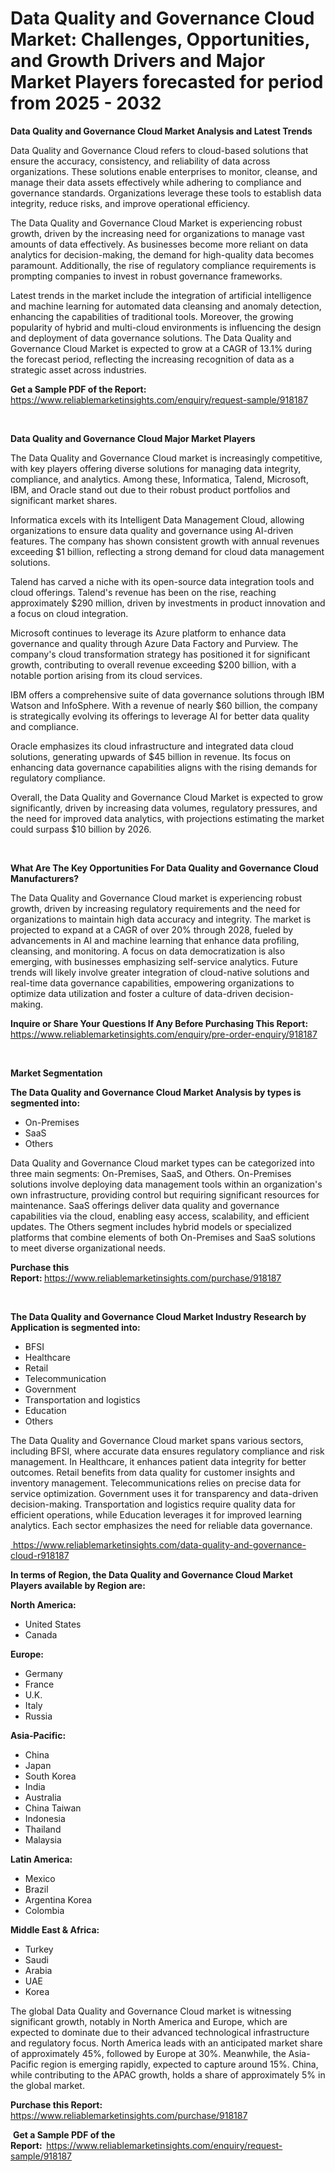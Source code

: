 <p><h1>Data Quality and Governance Cloud Market: Challenges, Opportunities, and Growth Drivers and Major Market Players forecasted for period from 2025 - 2032</h1></p><p><strong>Data Quality and Governance Cloud Market Analysis and Latest Trends</strong></p>
<p><p>Data Quality and Governance Cloud refers to cloud-based solutions that ensure the accuracy, consistency, and reliability of data across organizations. These solutions enable enterprises to monitor, cleanse, and manage their data assets effectively while adhering to compliance and governance standards. Organizations leverage these tools to establish data integrity, reduce risks, and improve operational efficiency.</p><p>The Data Quality and Governance Cloud Market is experiencing robust growth, driven by the increasing need for organizations to manage vast amounts of data effectively. As businesses become more reliant on data analytics for decision-making, the demand for high-quality data becomes paramount. Additionally, the rise of regulatory compliance requirements is prompting companies to invest in robust governance frameworks.</p><p>Latest trends in the market include the integration of artificial intelligence and machine learning for automated data cleansing and anomaly detection, enhancing the capabilities of traditional tools. Moreover, the growing popularity of hybrid and multi-cloud environments is influencing the design and deployment of data governance solutions. The Data Quality and Governance Cloud Market is expected to grow at a CAGR of 13.1% during the forecast period, reflecting the increasing recognition of data as a strategic asset across industries.</p></p>
<p><strong>Get a Sample PDF of the Report:&nbsp;</strong> <a href="https://www.reliablemarketinsights.com/enquiry/request-sample/918187?utm_campaign=2177&utm_medium=2&utm_source=Github&utm_content=ia&utm_term=18042025&utm_id=data-quality-and-governance-cloud">https://www.reliablemarketinsights.com/enquiry/request-sample/918187</a></p>
<p>&nbsp;</p>
<p><strong>Data Quality and Governance Cloud Major Market Players</strong></p>
<p><p>The Data Quality and Governance Cloud market is increasingly competitive, with key players offering diverse solutions for managing data integrity, compliance, and analytics. Among these, Informatica, Talend, Microsoft, IBM, and Oracle stand out due to their robust product portfolios and significant market shares.</p><p>Informatica excels with its Intelligent Data Management Cloud, allowing organizations to ensure data quality and governance using AI-driven features. The company has shown consistent growth with annual revenues exceeding $1 billion, reflecting a strong demand for cloud data management solutions.</p><p>Talend has carved a niche with its open-source data integration tools and cloud offerings. Talend's revenue has been on the rise, reaching approximately $290 million, driven by investments in product innovation and a focus on cloud integration.</p><p>Microsoft continues to leverage its Azure platform to enhance data governance and quality through Azure Data Factory and Purview. The company's cloud transformation strategy has positioned it for significant growth, contributing to overall revenue exceeding $200 billion, with a notable portion arising from its cloud services.</p><p>IBM offers a comprehensive suite of data governance solutions through IBM Watson and InfoSphere. With a revenue of nearly $60 billion, the company is strategically evolving its offerings to leverage AI for better data quality and compliance.</p><p>Oracle emphasizes its cloud infrastructure and integrated data cloud solutions, generating upwards of $45 billion in revenue. Its focus on enhancing data governance capabilities aligns with the rising demands for regulatory compliance.</p><p>Overall, the Data Quality and Governance Cloud Market is expected to grow significantly, driven by increasing data volumes, regulatory pressures, and the need for improved data analytics, with projections estimating the market could surpass $10 billion by 2026.</p></p>
<p>&nbsp;</p>
<p><strong>What Are The Key Opportunities For Data Quality and Governance Cloud Manufacturers?</strong></p>
<p><p>The Data Quality and Governance Cloud market is experiencing robust growth, driven by increasing regulatory requirements and the need for organizations to maintain high data accuracy and integrity. The market is projected to expand at a CAGR of over 20% through 2028, fueled by advancements in AI and machine learning that enhance data profiling, cleansing, and monitoring. A focus on data democratization is also emerging, with businesses emphasizing self-service analytics. Future trends will likely involve greater integration of cloud-native solutions and real-time data governance capabilities, empowering organizations to optimize data utilization and foster a culture of data-driven decision-making.</p></p>
<p><strong>Inquire or Share Your Questions If Any Before Purchasing This Report:</strong> <a href="https://www.reliablemarketinsights.com/enquiry/pre-order-enquiry/918187?utm_campaign=2177&utm_medium=2&utm_source=Github&utm_content=ia&utm_term=18042025&utm_id=data-quality-and-governance-cloud">https://www.reliablemarketinsights.com/enquiry/pre-order-enquiry/918187</a></p>
<p>&nbsp;</p>
<p><strong>Market Segmentation</strong></p>
<p><strong>The Data Quality and Governance Cloud Market Analysis by types is segmented into:</strong></p>
<p><ul><li>On-Premises</li><li>SaaS</li><li>Others</li></ul></p>
<p><p>Data Quality and Governance Cloud market types can be categorized into three main segments: On-Premises, SaaS, and Others. On-Premises solutions involve deploying data management tools within an organization's own infrastructure, providing control but requiring significant resources for maintenance. SaaS offerings deliver data quality and governance capabilities via the cloud, enabling easy access, scalability, and efficient updates. The Others segment includes hybrid models or specialized platforms that combine elements of both On-Premises and SaaS solutions to meet diverse organizational needs.</p></p>
<p><strong>Purchase this Report:&nbsp;</strong><a href="https://www.reliablemarketinsights.com/purchase/918187?utm_campaign=2177&utm_medium=2&utm_source=Github&utm_content=ia&utm_term=18042025&utm_id=data-quality-and-governance-cloud">https://www.reliablemarketinsights.com/purchase/918187</a></p>
<p>&nbsp;</p>
<p><strong>The Data Quality and Governance Cloud Market Industry Research by Application is segmented into:</strong></p>
<p><ul><li>BFSI</li><li>Healthcare</li><li>Retail</li><li>Telecommunication</li><li>Government</li><li>Transportation and logistics</li><li>Education</li><li>Others</li></ul></p>
<p><p>The Data Quality and Governance Cloud market spans various sectors, including BFSI, where accurate data ensures regulatory compliance and risk management. In Healthcare, it enhances patient data integrity for better outcomes. Retail benefits from data quality for customer insights and inventory management. Telecommunications relies on precise data for service optimization. Government uses it for transparency and data-driven decision-making. Transportation and logistics require quality data for efficient operations, while Education leverages it for improved learning analytics. Each sector emphasizes the need for reliable data governance.</p></p>
<p><a href="https://www.reliablemarketinsights.com/data-quality-and-governance-cloud-r918187?utm_campaign=2177&utm_medium=2&utm_source=Github&utm_content=ia&utm_term=18042025&utm_id=data-quality-and-governance-cloud">&nbsp;https://www.reliablemarketinsights.com/data-quality-and-governance-cloud-r918187</a></p>
<p><strong>In terms of Region, the Data Quality and Governance Cloud Market Players available by Region are:</strong></p>
<p>
    <p> <strong> North America: </strong>
        <ul>
            <li>United States</li>
            <li>Canada</li>
        </ul>
        </p> 
    <p> <strong> Europe: </strong>
        <ul>
            <li>Germany</li>
            <li>France</li>
            <li>U.K.</li>
            <li>Italy</li>
            <li>Russia</li>
        </ul>
        </p> 
    <p> <strong> Asia-Pacific: </strong>
        <ul>
            <li>China</li>
            <li>Japan</li>
            <li>South Korea</li>
            <li>India</li>
            <li>Australia</li>
            <li>China Taiwan</li>
            <li>Indonesia</li>
            <li>Thailand</li>
            <li>Malaysia</li>
        </ul>
        </p> 
    <p> <strong> Latin America: </strong>
        <ul>
            <li>Mexico</li>
            <li>Brazil</li>
            <li>Argentina Korea</li>
            <li>Colombia</li>
        </ul>
        </p> 
    <p> <strong> Middle East & Africa: </strong>
        <ul>
            <li>Turkey</li>
            <li>Saudi</li>
            <li>Arabia</li>
            <li>UAE</li>
            <li>Korea</li>
        </ul>
    </p>
    </p>
<p><p>The global Data Quality and Governance Cloud market is witnessing significant growth, notably in North America and Europe, which are expected to dominate due to their advanced technological infrastructure and regulatory focus. North America leads with an anticipated market share of approximately 45%, followed by Europe at 30%. Meanwhile, the Asia-Pacific region is emerging rapidly, expected to capture around 15%. China, while contributing to the APAC growth, holds a share of approximately 5% in the global market.</p></p>
<p><strong>Purchase this Report: </strong><a href="https://www.reliablemarketinsights.com/purchase/918187?utm_campaign=2177&utm_medium=2&utm_source=Github&utm_content=ia&utm_term=18042025&utm_id=data-quality-and-governance-cloud">https://www.reliablemarketinsights.com/purchase/918187</a></p>
<p>&nbsp;<strong>Get a Sample PDF of the Report:&nbsp;&nbsp;</strong><a href="https://www.reliablemarketinsights.com/enquiry/request-sample/918187?utm_campaign=2177&utm_medium=2&utm_source=Github&utm_content=ia&utm_term=18042025&utm_id=data-quality-and-governance-cloud">https://www.reliablemarketinsights.com/enquiry/request-sample/918187</a></p>
<p><strong></strong></p>
<p><p></p><p></p><p></p></p>